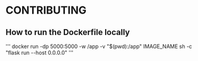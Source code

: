 # CONTRIBUTING

## How to run the Dockerfile locally

'''
docker run -dp 5000:5000 -w /app -v "$(pwd):/app" IMAGE_NAME sh -c "flask run --host 0.0.0.0"
'''